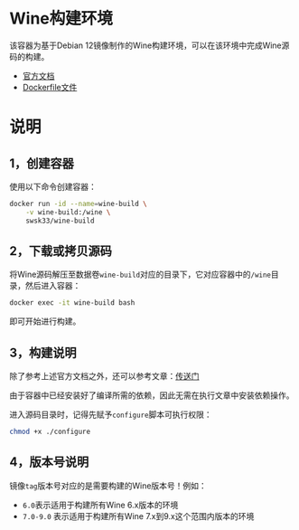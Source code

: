 # Wine构建环境

该容器为基于Debian 12镜像制作的Wine构建环境，可以在该环境中完成Wine源码的构建。

- [官方文档](https://wiki.winehq.org/Building_Wine)
- [Dockerfile文件](https://github.com/swsk33/dockerfiles-repo/blob/master/wine-build)

# 说明

## 1，创建容器

使用以下命令创建容器：

```bash
docker run -id --name=wine-build \
	-v wine-build:/wine \
	swsk33/wine-build
```

## 2，下载或拷贝源码

将Wine源码解压至数据卷`wine-build`对应的目录下，它对应容器中的`/wine`目录，然后进入容器：

```bash
docker exec -it wine-build bash
```

即可开始进行构建。

## 3，构建说明

除了参考上述官方文档之外，还可以参考文章：[传送门](https://juejin.cn/post/6989168468700430350#heading-8)

由于容器中已经安装好了编译所需的依赖，因此无需在执行文章中安装依赖操作。

进入源码目录时，记得先赋予`configure`脚本可执行权限：

```bash
chmod +x ./configure
```

## 4，版本号说明

镜像`tag`版本号对应的是需要构建的Wine版本号！例如：

- `6.0`表示适用于构建所有Wine 6.x版本的环境
- `7.0-9.0` 表示适用于构建所有Wine 7.x到9.x这个范围内版本的环境